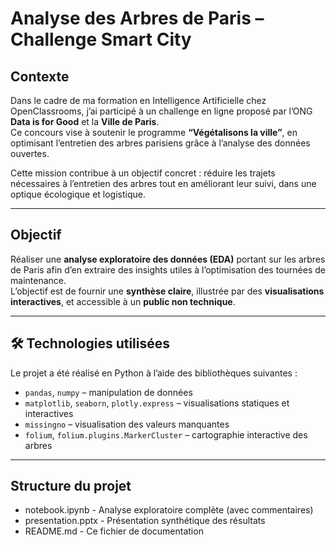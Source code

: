 #  Analyse des Arbres de Paris – Challenge Smart City

##  Contexte

Dans le cadre de ma formation en Intelligence Artificielle chez OpenClassrooms, j’ai participé à un challenge en ligne proposé par l’ONG **Data is for Good** et la **Ville de Paris**.  
Ce concours vise à soutenir le programme **“Végétalisons la ville”**, en optimisant l’entretien des arbres parisiens grâce à l’analyse des données ouvertes.

Cette mission contribue à un objectif concret : réduire les trajets nécessaires à l’entretien des arbres tout en améliorant leur suivi, dans une optique écologique et logistique.

---

##  Objectif

Réaliser une **analyse exploratoire des données (EDA)** portant sur les arbres de Paris afin d’en extraire des insights utiles à l’optimisation des tournées de maintenance.  
L’objectif est de fournir une **synthèse claire**, illustrée par des **visualisations interactives**, et accessible à un **public non technique**.

---

## 🛠 Technologies utilisées

Le projet a été réalisé en Python à l’aide des bibliothèques suivantes :

- `pandas`, `numpy` – manipulation de données
- `matplotlib`, `seaborn`, `plotly.express` – visualisations statiques et interactives
- `missingno` – visualisation des valeurs manquantes
- `folium`, `folium.plugins.MarkerCluster` – cartographie interactive des arbres

---

##  Structure du projet

- notebook.ipynb            - Analyse exploratoire complète (avec commentaires)
- presentation.pptx         - Présentation synthétique des résultats
- README.md                 - Ce fichier de documentation
